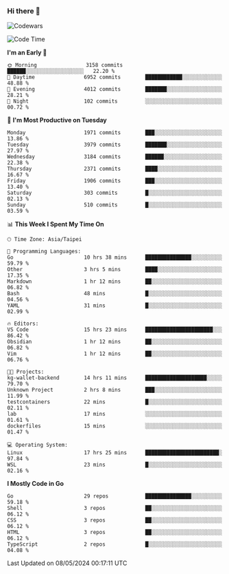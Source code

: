 ### Hi there 👋

![Codewars](https://www.codewars.com/users/omegaatt36/badges/small)

<!--START_SECTION:waka-->
![Code Time](http://img.shields.io/badge/Code%20Time-2%2C405%20hrs%204%20mins-blue)

**I'm an Early 🐤** 

```text
🌞 Morning                3158 commits        ██████░░░░░░░░░░░░░░░░░░░   22.20 % 
🌆 Daytime                6952 commits        ████████████░░░░░░░░░░░░░   48.88 % 
🌃 Evening                4012 commits        ███████░░░░░░░░░░░░░░░░░░   28.21 % 
🌙 Night                  102 commits         ░░░░░░░░░░░░░░░░░░░░░░░░░   00.72 % 
```
📅 **I'm Most Productive on Tuesday** 

```text
Monday                   1971 commits        ███░░░░░░░░░░░░░░░░░░░░░░   13.86 % 
Tuesday                  3979 commits        ███████░░░░░░░░░░░░░░░░░░   27.97 % 
Wednesday                3184 commits        ██████░░░░░░░░░░░░░░░░░░░   22.38 % 
Thursday                 2371 commits        ████░░░░░░░░░░░░░░░░░░░░░   16.67 % 
Friday                   1906 commits        ███░░░░░░░░░░░░░░░░░░░░░░   13.40 % 
Saturday                 303 commits         █░░░░░░░░░░░░░░░░░░░░░░░░   02.13 % 
Sunday                   510 commits         █░░░░░░░░░░░░░░░░░░░░░░░░   03.59 % 
```


📊 **This Week I Spent My Time On** 

```text
🕑︎ Time Zone: Asia/Taipei

💬 Programming Languages: 
Go                       10 hrs 38 mins      ███████████████░░░░░░░░░░   59.79 % 
Other                    3 hrs 5 mins        ████░░░░░░░░░░░░░░░░░░░░░   17.35 % 
Markdown                 1 hr 12 mins        ██░░░░░░░░░░░░░░░░░░░░░░░   06.82 % 
Bash                     48 mins             █░░░░░░░░░░░░░░░░░░░░░░░░   04.56 % 
YAML                     31 mins             █░░░░░░░░░░░░░░░░░░░░░░░░   02.99 % 

🔥 Editors: 
VS Code                  15 hrs 23 mins      ██████████████████████░░░   86.42 % 
Obsidian                 1 hr 12 mins        ██░░░░░░░░░░░░░░░░░░░░░░░   06.82 % 
Vim                      1 hr 12 mins        ██░░░░░░░░░░░░░░░░░░░░░░░   06.76 % 

🐱‍💻 Projects: 
kg-wallet-backend        14 hrs 11 mins      ████████████████████░░░░░   79.70 % 
Unknown Project          2 hrs 8 mins        ███░░░░░░░░░░░░░░░░░░░░░░   11.99 % 
testcontainers           22 mins             █░░░░░░░░░░░░░░░░░░░░░░░░   02.11 % 
lab                      17 mins             ░░░░░░░░░░░░░░░░░░░░░░░░░   01.61 % 
dockerfiles              15 mins             ░░░░░░░░░░░░░░░░░░░░░░░░░   01.47 % 

💻 Operating System: 
Linux                    17 hrs 25 mins      ████████████████████████░   97.84 % 
WSL                      23 mins             █░░░░░░░░░░░░░░░░░░░░░░░░   02.16 % 
```

**I Mostly Code in Go** 

```text
Go                       29 repos            ███████████████░░░░░░░░░░   59.18 % 
Shell                    3 repos             ██░░░░░░░░░░░░░░░░░░░░░░░   06.12 % 
CSS                      3 repos             ██░░░░░░░░░░░░░░░░░░░░░░░   06.12 % 
HTML                     3 repos             ██░░░░░░░░░░░░░░░░░░░░░░░   06.12 % 
TypeScript               2 repos             █░░░░░░░░░░░░░░░░░░░░░░░░   04.08 % 
```




 Last Updated on 08/05/2024 00:17:11 UTC
<!--END_SECTION:waka-->

<!--
**omegaatt36/omegaatt36** is a ✨ _special_ ✨ repository because its `README.md` (this file) appears on your GitHub profile.

Here are some ideas to get you started:

- 🔭 I’m currently working on ...
- 🌱 I’m currently learning ...
- 👯 I’m looking to collaborate on ...
- 🤔 I’m looking for help with ...
- 💬 Ask me about ...
- 📫 How to reach me: ...
- 😄 Pronouns: ...
- ⚡ Fun fact: ...
-->
